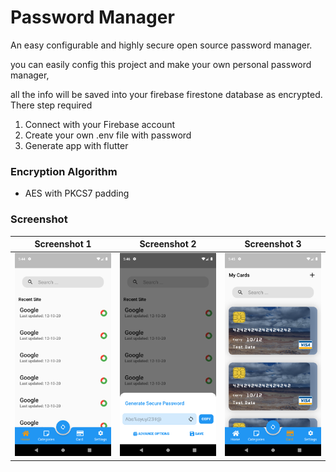 # Password Manager

An easy configurable and highly secure open source password manager.



you can easily config this project and make your own personal password manager,

all the info will be saved into your firebase firestone database as encrypted. There step required

1. Connect with your Firebase account
2. Create your own .env file with password
3. Generate app with flutter



### Encryption Algorithm

- AES with PKCS7 padding



### Screenshot
|Screenshot 1|   Screenshot 2   |   Screenshot 3   |
| ---- | ---- | ---- |
|   <img src = './img/s1.png' />   |   <img src = './img/s2.png' />   |   <img src = './img/s3.png' />   |


